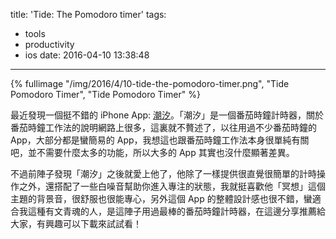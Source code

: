 title: 'Tide: The Pomodoro timer'
tags:
  - tools
  - productivity
  - ios
date: 2016-04-10 13:38:48
---


{% fullimage "/img/2016/4/10-tide-the-pomodoro-timer.png", "Tide Pomodoro Timer", "Tide Pomodoro Timer" %}

最近發現一個挺不錯的 iPhone App: [潮汐](https://itunes.apple.com/tw/app/chao-xi-mei-hao-fan-jia-zhong/id1077776989?l=zh&mt=8)。「潮汐」是一個番茄時鐘計時器，關於番茄時鐘工作法的說明網路上很多，這裏就不贅述了，以往用過不少番茄時鐘的 App，大部分都是蠻簡易的 App，我想這也跟番茄時鐘工作法本身很單純有關吧，並不需要什麼太多的功能，所以大多的 App 其實也沒什麼顯著差異。


不過前陣子發現「潮汐」之後就愛上他了，他除了一樣提供很直覺很簡單的計時操作之外，還搭配了一些白噪音幫助你進入專注的狀態，我就挺喜歡他「冥想」這個主題的背景音，很舒服也很能專心，另外這個 App 的整體設計感也很不錯，蠻適合我這種有文青魂的人，是這陣子用過最棒的番茄時鐘計時器，在這邊分享推薦給大家，有興趣可以下載來試試看！
